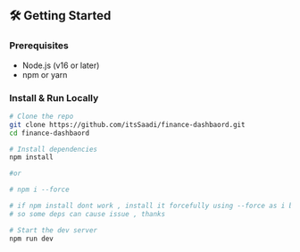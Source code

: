 ## 🛠️ Getting Started

### Prerequisites

- Node.js (v16 or later)
- npm or yarn

### Install & Run Locally

```bash or cmd
# Clone the repo
git clone https://github.com/itsSaadi/finance-dashbaord.git
cd finance-dashbaord

# Install dependencies
npm install

#or

# npm i --force

# if npm install dont work , install it forcefully using --force as i build it in react v19
# so some deps can cause issue , thanks

# Start the dev server
npm run dev
```
